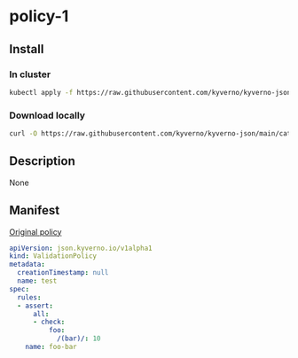 
# policy-1

## Install

### In cluster

```bash
kubectl apply -f https://raw.githubusercontent.com/kyverno/kyverno-json/main/catalog/ecs/policy-1.yaml
```

### Download locally

```bash
curl -O https://raw.githubusercontent.com/kyverno/kyverno-json/main/catalog/ecs/policy-1.yaml
```

## Description

None

## Manifest

[Original policy](https://github.com/kyverno/kyverno-json/catalog/ecs/policy-1.yaml)

```yaml
apiVersion: json.kyverno.io/v1alpha1
kind: ValidationPolicy
metadata:
  creationTimestamp: null
  name: test
spec:
  rules:
  - assert:
      all:
      - check:
          foo:
            /(bar)/: 10
    name: foo-bar
```
